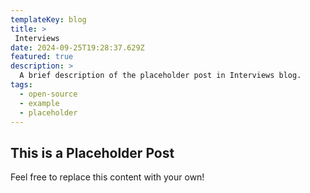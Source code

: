 ```yaml
---
templateKey: blog
title: >
 Interviews
date: 2024-09-25T19:28:37.629Z
featured: true
description: >
  A brief description of the placeholder post in Interviews blog.
tags:
  - open-source
  - example
  - placeholder
---
```


## This is a Placeholder Post

Feel free to replace this content with your own!
